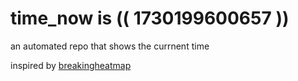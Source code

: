 # time_now is (( 1730199600657 ))

an automated repo that shows the currnent time

inspired by [breakingheatmap](https://github.com/breakingheatmap/breakingheatmap)